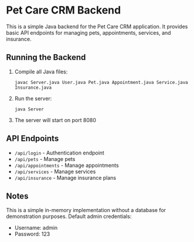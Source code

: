 
# Pet Care CRM Backend

This is a simple Java backend for the Pet Care CRM application. It provides basic API endpoints for managing pets, appointments, services, and insurance.

## Running the Backend

1. Compile all Java files:
   ```
   javac Server.java User.java Pet.java Appointment.java Service.java Insurance.java
   ```

2. Run the server:
   ```
   java Server
   ```

3. The server will start on port 8080

## API Endpoints

- `/api/login` - Authentication endpoint
- `/api/pets` - Manage pets
- `/api/appointments` - Manage appointments
- `/api/services` - Manage services
- `/api/insurance` - Manage insurance plans

## Notes

This is a simple in-memory implementation without a database for demonstration purposes.
Default admin credentials: 
- Username: admin
- Password: 123
